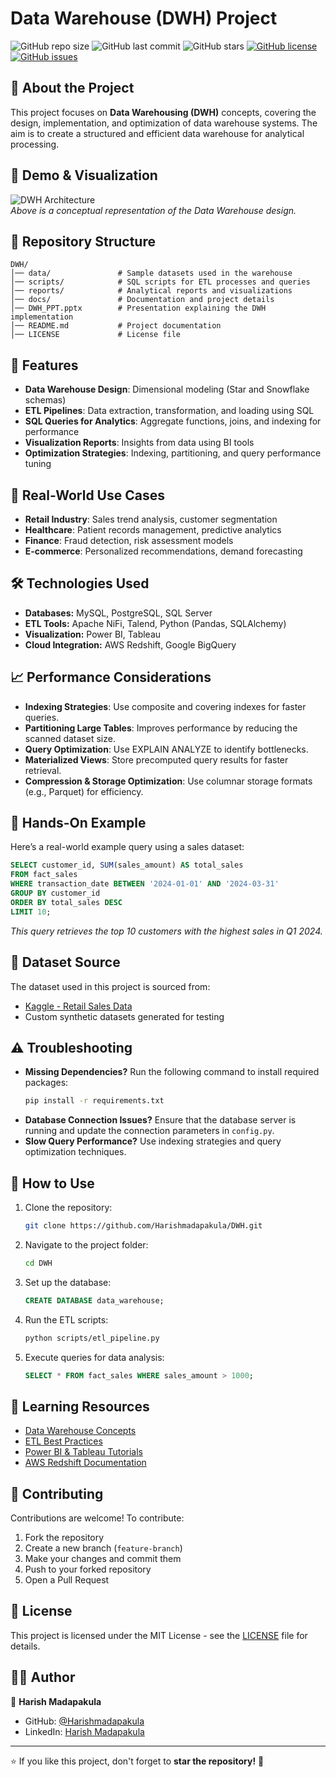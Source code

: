 # Data Warehouse (DWH) Project

![GitHub repo size](https://img.shields.io/github/repo-size/Harishmadapakula/DWH)
![GitHub last commit](https://img.shields.io/github/last-commit/Harishmadapakula/DWH)
![GitHub stars](https://img.shields.io/github/stars/Harishmadapakula/DWH?style=social)
[![GitHub license](https://img.shields.io/github/license/Harishmadapakula/DWH)](https://github.com/Harishmadapakula/DWH/blob/main/LICENSE)
[![GitHub issues](https://img.shields.io/github/issues/Harishmadapakula/DWH)](https://github.com/Harishmadapakula/DWH/issues)

## 📌 About the Project
This project focuses on **Data Warehousing (DWH)** concepts, covering the design, implementation, and optimization of data warehouse systems. The aim is to create a structured and efficient data warehouse for analytical processing.

## 📸 Demo & Visualization
![DWH Architecture](docs/dwh_demo.png)  
*Above is a conceptual representation of the Data Warehouse design.*

## 📂 Repository Structure
```
DWH/
│── data/               # Sample datasets used in the warehouse
│── scripts/            # SQL scripts for ETL processes and queries
│── reports/            # Analytical reports and visualizations
│── docs/               # Documentation and project details
│── DWH_PPT.pptx        # Presentation explaining the DWH implementation
│── README.md           # Project documentation
│── LICENSE             # License file
```

## 🚀 Features
- **Data Warehouse Design**: Dimensional modeling (Star and Snowflake schemas)
- **ETL Pipelines**: Data extraction, transformation, and loading using SQL
- **SQL Queries for Analytics**: Aggregate functions, joins, and indexing for performance
- **Visualization Reports**: Insights from data using BI tools
- **Optimization Strategies**: Indexing, partitioning, and query performance tuning

## 📌 Real-World Use Cases
- **Retail Industry**: Sales trend analysis, customer segmentation
- **Healthcare**: Patient records management, predictive analytics
- **Finance**: Fraud detection, risk assessment models
- **E-commerce**: Personalized recommendations, demand forecasting

## 🛠 Technologies Used
- **Databases:** MySQL, PostgreSQL, SQL Server
- **ETL Tools:** Apache NiFi, Talend, Python (Pandas, SQLAlchemy)
- **Visualization:** Power BI, Tableau
- **Cloud Integration:** AWS Redshift, Google BigQuery

## 📈 Performance Considerations
- **Indexing Strategies**: Use composite and covering indexes for faster queries.
- **Partitioning Large Tables**: Improves performance by reducing the scanned dataset size.
- **Query Optimization**: Use EXPLAIN ANALYZE to identify bottlenecks.
- **Materialized Views**: Store precomputed query results for faster retrieval.
- **Compression & Storage Optimization**: Use columnar storage formats (e.g., Parquet) for efficiency.

## 📌 Hands-On Example
Here’s a real-world example query using a sales dataset:
```sql
SELECT customer_id, SUM(sales_amount) AS total_sales
FROM fact_sales
WHERE transaction_date BETWEEN '2024-01-01' AND '2024-03-31'
GROUP BY customer_id
ORDER BY total_sales DESC
LIMIT 10;
```
*This query retrieves the top 10 customers with the highest sales in Q1 2024.*

## 📌 Dataset Source
The dataset used in this project is sourced from:
- [Kaggle - Retail Sales Data](https://www.kaggle.com/datasets)
- Custom synthetic datasets generated for testing

## ⚠️ Troubleshooting
- **Missing Dependencies?** Run the following command to install required packages:
  ```bash
  pip install -r requirements.txt
  ```
- **Database Connection Issues?** Ensure that the database server is running and update the connection parameters in `config.py`.
- **Slow Query Performance?** Use indexing strategies and query optimization techniques.

## 📌 How to Use
1. Clone the repository:
   ```bash
   git clone https://github.com/Harishmadapakula/DWH.git
   ```
2. Navigate to the project folder:
   ```bash
   cd DWH
   ```
3. Set up the database:
   ```sql
   CREATE DATABASE data_warehouse;
   ```
4. Run the ETL scripts:
   ```bash
   python scripts/etl_pipeline.py
   ```
5. Execute queries for data analysis:
   ```sql
   SELECT * FROM fact_sales WHERE sales_amount > 1000;
   ```

## 📖 Learning Resources
- [Data Warehouse Concepts](https://www.dataversity.net/)
- [ETL Best Practices](https://www.sqlshack.com/)
- [Power BI & Tableau Tutorials](https://www.kaggle.com/learn/)
- [AWS Redshift Documentation](https://docs.aws.amazon.com/redshift/)

## 🤝 Contributing
Contributions are welcome! To contribute:
1. Fork the repository
2. Create a new branch (`feature-branch`)
3. Make your changes and commit them
4. Push to your forked repository
5. Open a Pull Request

## 📜 License
This project is licensed under the MIT License - see the [LICENSE](LICENSE) file for details.

## 👨‍💻 Author
👤 **Harish Madapakula**
- GitHub: [@Harishmadapakula](https://github.com/Harishmadapakula)
- LinkedIn: [Harish Madapakula](https://www.linkedin.com/in/harish-madapakula-6b422222a/)

---
⭐ If you like this project, don't forget to **star the repository!** 🚀
